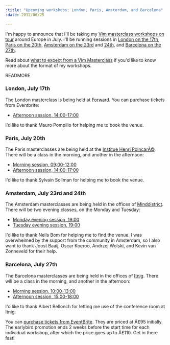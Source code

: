 ```yaml
--- 
:title: "Upcoming workshops: London, Paris, Amsterdam, and Barcelona"
:date: 2012/06/25

---
```


I'm happy to announce that I'll be taking my [Vim masterclass workshops on tour][workshops] around Europe in July. I'll be running sessions in [London on the 17th][ln], [Paris on the 20th][pa], [Amsterdam on the 23rd][am1] and [24th][am2], and [Barcelona on the 27th][ba1].

Read about [what to expect from a Vim Masterclass][expect] if you'd like to know more about the format of my workshops.

[workshops]: http://vimcasts.eventbrite.com
[expect]: http://vimcasts.org/blog/2012/02/what-to-expect-from-a-vimcasts-workshop/
[ln]: http://london-vimcasts-pm-2-eorg.eventbrite.com/
[pa]: http://paris-vimcasts-am-1-eorg.eventbrite.com/
[am1]: http://amsterdam-vimcasts-eve-1-eorg.eventbrite.com/
[am2]: http://amsterdam-vimcasts-eve-2-eorg.eventbrite.com/
[ba1]: http://barcelona-vimcasts-am-1-eorg.eventbrite.com/

READMORE

### London, July 17th

The London masterclass is being held at [Forward][]. You can purchase tickets from Eventbrite:

* [Afternoon session, 14:00-17:00][ln]

I'd like to thank Mauro Pompilio for helping me to book the venue.

### Paris, July 20th

The Paris masterclasses are being held at the [Institue Henri PoincarÃ©][ihp]. There will be a class in the morning, and another in the afternoon:

* [Morning session, 09:00-12:00][pa1]
* [Afternoon session, 14:00-17:00][pa2]

I'd like to thank Sylvain Soliman for helping me to book the venue.

### Amsterdam, July 23rd and 24th

The Amsterdam masterclasses are being held in the offices of [Minddistrict][]. There will be two evening classes, on the Monday and Tuesday:

* [Monday evening session, 19:00][am1]
* [Tuesday evening session, 19:00][am2]

I'd like to thank Neils Bom for helping me to find the venue. I was overwhelmed by the support from the community in Amsterdam, so I also want to thank Joost Baaij, Oscar Koeroo, Andrzej Wolski, and Kevin van Zonneveld for their help.

### Barcelona, July 27th

The Barcelona masterclasses are being held in the offices of [Itnig][]. There will be a class in the morning, and another in the afternoon:

* [Morning session, 10:00-13:00][ba1]
* [Afternoon session, 15:00-18:00][ba2]

I'd like to thank Albert Bellonch for letting me use of the conference room at Itnig.

You can [purchase tickets from EventBrite][workshops]. They are priced at Â£95 initially. The earlybird promotion ends 2 weeks before the start time for each individual workshop, after which the price goes up to Â£110. Get in there fast!

[workshops]: http://vimcasts.eventbrite.com
[ln]: http://london-vimcasts-pm-2-eorg.eventbrite.com/
[pa1]: http://paris-vimcasts-am-1-eorg.eventbrite.com/
[pa2]: http://paris-vimcasts-pm-1-eorg.eventbrite.com/
[am1]: http://amsterdam-vimcasts-eve-1-eorg.eventbrite.com/
[am2]: http://amsterdam-vimcasts-eve-2-eorg.eventbrite.com/
[ba1]: http://barcelona-vimcasts-am-1-eorg.eventbrite.com/
[ba2]: http://barcelona-vimcasts-pm-1-eorg.eventbrite.com/
[Itnig]:  http://itnig.net/en
[Forward]: http://forwardtechnology.co.uk/venue
[ihp]:  http://www.ihp.fr/en/ihp
[Minddistrict]:  http://www.minddistrict.nl/contact
